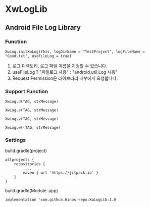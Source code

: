 # XwLogLib

## Android File Log Library

### Function

```XwLog.initXwLog(this, logDirName = "TestProject", logFileName = "Good.txt", useFileLog = true)```

1. 로그 디렉토리, 로그 파일 이름을 지정할 수 있습니다.
2. useFileLog ? "파일로그 사용" : "android.util.Log 사용"
3. Request Permission은 라이브러리 내부에서 요청합니다.

### Support Function

```XwLog.d(TAG, strMessage)```

```XwLog.e(TAG, strMessage)```

```XwLog.v(TAG, strMessage)```

```XwLog.w((TAG, strMessage)```


### Settings

build.gradle(project)
```
allprojects {
    repositories {
        ....
        maven { url 'https://jitpack.io' }
    }
}
```

build.gradle(Module: app)
```
implementation 'com.github.hinos-repo:XwLogLib:1.0
```
